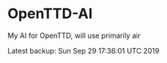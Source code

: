 # OpenTTD-AI
My AI for OpenTTD, will use primarily air

Latest backup: Sun Sep 29 17:36:01 UTC 2019
